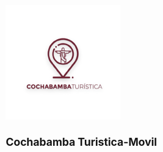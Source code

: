 <img src="PR-LLAJTA-TOUR/assets/icon.png" alt="Descripción de la imagen" width="300"/>

# Cochabamba Turistica-Movil
